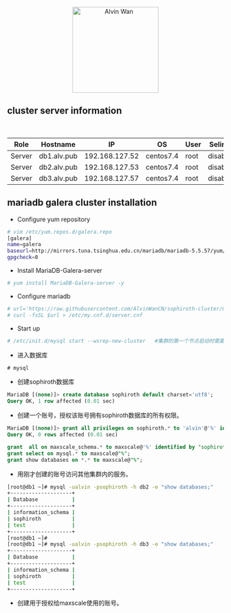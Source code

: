 <p align='center'> <a href='https://github.com/alvinwancn' target="_blank"> <img src='https://github.com/AlvinWanCN/life-record/raw/master/images/etlucency.png' alt='Alvin Wan' width=200></a></p>


## cluster server information

<html>
<table>
    <thead>
        <th>Role</th>
        <th>Hostname</th>
        <th>IP</th>
        <th>OS</th>
        <th>User</th>
        <th>Selinux</th>
        <th>Firewalld</th>
    </thead>
    <tr>
        <td>Server</td>
        <td>db1.alv.pub</td>
        <td>192.168.127.52</td>
        <td>centos7.4</td>
        <td>root</td>
        <td>disabled</td>
        <td>disabled</td>
    </tr>
    <tr>
        <td>Server</td>
        <td>db2.alv.pub</td>
        <td>192.168.127.53</td>
        <td>centos7.4</td>
        <td>root</td>
        <td>disabled</td>
        <td>disabled</td>
    </tr>
    <tr>
        <td>Server</td>
        <td>db3.alv.pub</td>
        <td>192.168.127.57</td>
        <td>centos7.4</td>
        <td>root</td>
        <td>disabled</td>
        <td>disabled</td>
    </tr>
</table>
 </html>



## mariadb galera cluster installation

- Configure yum repository 
```bash
# vim /etc/yum.repos.d/galera.repo 
[galera]
name=galera
baseurl=http://mirrors.tuna.tsinghua.edu.cn/mariadb/mariadb-5.5.57/yum/centos7-amd64/
gpgcheck=0
```

- Install  MariaDB-Galera-server 
```bash
# yum install MariaDB-Galera-server -y
```

- Configure mariadb
```bash
# url='https://raw.githubusercontent.com/AlvinWanCN/sophiroth-cluster/master/db1.alv.pub/galera-mariadb/conf.d/server.cnf'
# curl -fsSL $url > /etc/my.cnf.d/server.cnf
```

- Start up
```bash
# /etc/init.d/mysql start --wsrep-new-cluster   #集群的第一个节点启动时需要加--wsrep-new-cluster 参数，其他节点接下来启动时不需要加。
```

- 进入数据库
```sql
# mysql
```

- 创建sophiroth数据库

```sql
MariaDB [(none)]> create database sophiroth default charset='utf8';
Query OK, 1 row affected (0.01 sec)

```
- 创建一个账号，授权该账号拥有sophiroth数据库的所有权限。
```sql
MariaDB [(none)]> grant all privileges on sophiroth.* to 'alvin'@'%' identified by 'sophiroth';
Query OK, 0 rows affected (0.01 sec)

grant  all on maxscale_schema.* to maxscale@'%' identified by "sophiroth";
grant select on mysql.* to maxscale@"%";
grant show databases on *.* to maxscale@"%";
```

- 用刚才创建的账号访问其他集群内的服务。

```bash
[root@db1 ~]# mysql -ualvin -psophiroth -h db2 -e "show databases;"
+--------------------+
| Database           |
+--------------------+
| information_schema |
| sophiroth          |
| test               |
+--------------------+
[root@db1 ~]# 
[root@db1 ~]# mysql -ualvin -psophiroth -h db3 -e "show databases;"
+--------------------+
| Database           |
+--------------------+
| information_schema |
| sophiroth          |
| test               |
+--------------------+

```

- 创建用于授权给maxscale使用的账号。



